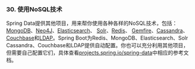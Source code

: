 ### 30. 使用NoSQL技术

Spring Data提供其他项目，用来帮你使用各种各样的NoSQL技术，包括：[MongoDB](https://projects.spring.io/spring-data-mongodb/)、[Neo4J](https://projects.spring.io/spring-data-neo4j/)、[Elasticsearch](https://github.com/spring-projects/spring-data-elasticsearch/)、 [Solr](https://projects.spring.io/spring-data-solr/)、[Redis](https://projects.spring.io/spring-data-redis/)、 [Gemfire](https://projects.spring.io/spring-data-gemfire/)、[Cassandra](https://projects.spring.io/spring-data-cassandra/)、[Couchbase](https://projects.spring.io/spring-data-couchbase/)和[LDAP](https://projects.spring.io/spring-data-ldap/)。Spring Boot为Redis、MongoDB、Elasticsearch、Solr Cassandra、Couchbase和LDAP提供自动配置。你也可以充分利用其他项目，但需要自己配置它们，具体查看[projects.spring.io/spring-data](https://projects.spring.io/spring-data)中相应的参考文档。
